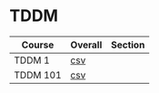 # TDDM

| Course | Overall | Section |
| ------ | ------- | ------- |
| TDDM 1 | [csv](https://github.com/UCSD-Historical-Enrollment-Data/2024Spring/blob/main/overall/TDDM%201.csv) |  |
| TDDM 101 | [csv](https://github.com/UCSD-Historical-Enrollment-Data/2024Spring/blob/main/overall/TDDM%20101.csv) |  |
